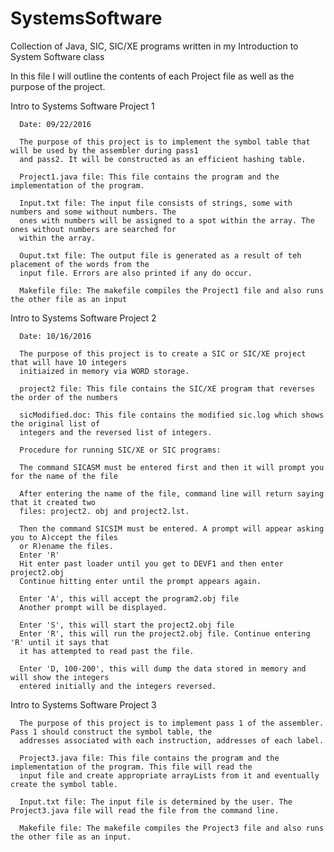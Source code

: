 # SystemsSoftware
Collection of Java, SIC, SIC/XE programs written in my Introduction to System Software class

In this file I will outline the contents of each Project file as well as the purpose of the project.

Intro to Systems Software Project 1

      Date: 09/22/2016
      
      The purpose of this project is to implement the symbol table that will be used by the assembler during pass1 
      and pass2. It will be constructed as an efficient hashing table.
      
      Project1.java file: This file contains the program and the implementation of the program.
      
      Input.txt file: The input file consists of strings, some with numbers and some without numbers. The 
      ones with numbers will be assigned to a spot within the array. The ones without numbers are searched for 
      within the array.
      
      Ouput.txt file: The output file is generated as a result of teh placement of the words from the 
      input file. Errors are also printed if any do occur.
      
      Makefile file: The makefile compiles the Project1 file and also runs the other file as an input
      
      
Intro to Systems Software Project 2

      Date: 10/16/2016

      The purpose of this project is to create a SIC or SIC/XE project that will have 10 integers
      initiaized in memory via WORD storage.

      project2 file: This file contains the SIC/XE program that reverses the order of the numbers

      sicModified.doc: This file contains the modified sic.log which shows the original list of
      integers and the reversed list of integers.

      Procedure for running SIC/XE or SIC programs:

      The command SICASM must be entered first and then it will prompt you for the name of the file

      After entering the name of the file, command line will return saying that it created two
      files: project2. obj and project2.lst.

      Then the command SICSIM must be entered. A prompt will appear asking you to A)ccept the files
      or R)ename the files.
      Enter 'R'
      Hit enter past loader until you get to DEVF1 and then enter project2.obj
      Continue hitting enter until the prompt appears again. 

      Enter 'A', this will accept the program2.obj file
      Another prompt will be displayed.

      Enter 'S', this will start the project2.obj file
      Enter 'R', this will run the project2.obj file. Continue entering 'R' until it says that
      it has attempted to read past the file.

      Enter 'D, 100-200', this will dump the data stored in memory and will show the integers
      entered initially and the integers reversed. 

Intro to Systems Software Project 3
      
      The purpose of this project is to implement pass 1 of the assembler. Pass 1 should construct the symbol table, the
      addresses associated with each instruction, addresses of each label.

      Project3.java file: This file contains the program and the implementation of the program. This file will read the 
      input file and create appropriate arrayLists from it and eventually create the symbol table. 

      Input.txt file: The input file is determined by the user. The Project3.java file will read the file from the command line. 

      Makefile file: The makefile compiles the Project3 file and also runs the other file as an input.
